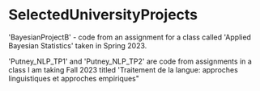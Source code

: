 # SelectedUniversityProjects

'BayesianProjectB' - code from an assignment for a class called 'Applied Bayesian Statistics' taken in Spring 2023.

'Putney_NLP_TP1' and 'Putney_NLP_TP2' are code from assignments in a class I am taking Fall 2023 titled 'Traitement de la langue: approches linguistiques et approches empiriques"
